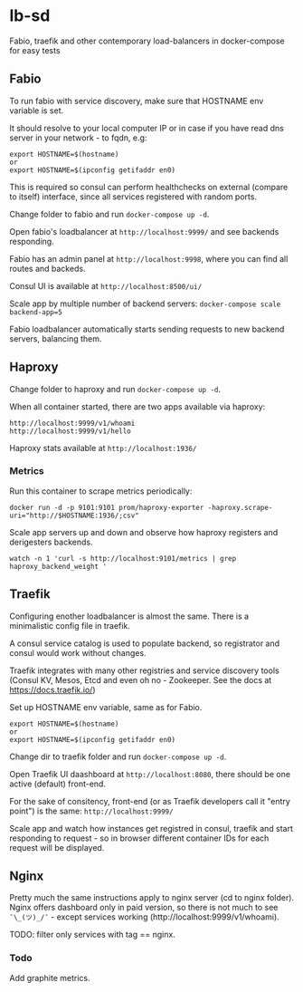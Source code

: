 # lb-sd
Fabio, traefik and other contemporary load-balancers in docker-compose for easy tests

## Fabio

To run fabio with service discovery, make sure that HOSTNAME env variable is set.

It should resolve to your local computer IP or in case if you have read dns server in your network - to fqdn, e.g:
```
export HOSTNAME=$(hostname)
or
export HOSTNAME=$(ipconfig getifaddr en0)

```
This is required so consul can perform healthchecks on external (compare to itself) interface, since all services registered with random ports.

Change folder to fabio and run `docker-compose up -d`.

Open fabio's loadbalancer at `http://localhost:9999/` and see backends responding.

Fabio has an admin panel at `http://localhost:9998`, where you can find all routes and backeds.

Consul UI is available at `http://localhost:8500/ui/`

Scale app by multiple number of backend servers:
`docker-compose scale backend-app=5`

Fabio loadbalancer automatically starts sending requests to new backend servers, balancing them.

## Haproxy

Change folder to haproxy and run `docker-compose up -d`.

When all container started, there are two apps available via haproxy:

```
http://localhost:9999/v1/whoami
http://localhost:9999/v1/hello
```

Haproxy stats available at `http://localhost:1936/`

### Metrics

Run this container to scrape metrics periodically:
```
docker run -d -p 9101:9101 prom/haproxy-exporter -haproxy.scrape-uri="http://$HOSTNAME:1936/;csv"
```

Scale app servers up and down and observe how haproxy registers and derigesters backends.

``` 
watch -n 1 'curl -s http://localhost:9101/metrics | grep haproxy_backend_weight '
```

## Traefik

Configuring enother loadbalancer is almost the same. There is a minimalistic config file in traefik.

A consul service catalog is used to populate backend, so registrator and consul would work without changes.

Traefik integrates with many other registries and service discovery tools (Consul KV, Mesos, Etcd and even oh no - Zookeeper. See the docs at https://docs.traefik.io/)

Set up HOSTNAME env variable, same as for Fabio.

```
export HOSTNAME=$(hostname)
or
export HOSTNAME=$(ipconfig getifaddr en0)
```

Change dir to traefik folder and run `docker-compose up -d`.

Open Traefik UI daashboard at `http://localhost:8080`, there should be one active (default) front-end. 

For the sake of consitency, front-end (or as Traefik developers call it "entry point") is the same: `http://localhost:9999/`

Scale app and watch how instances get registred in consul, traefik and start responding to request - so in browser different container IDs for each request will be displayed.

## Nginx

Pretty much the same instructions apply to nginx server (cd to nginx folder). Nginx offers dashboard only in paid version, so there is not much to see  `¯\_(ツ)_/¯` - except services working (http://localhost:9999/v1/whoami).

TODO: filter only services with tag == nginx.


### Todo
Add graphite metrics.
